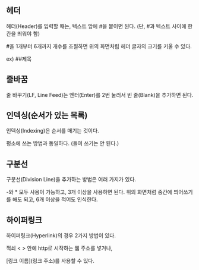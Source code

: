 ## 헤더
헤더(Header)를 입력할 때는, 텍스트 앞에 #을 붙이면 된다. 
(단, #과 텍스트 사이에 한 칸을 띄워야 함)

#을 1개부터 6개까지 개수를 조절하면 위의 화면처럼 헤더 글자의 크기를 키울 수 있다.

ex) ##제목


## 줄바꿈
줄 바꾸기(LF, Line Feed)는 엔터(Enter)를 2번 눌러서 빈 줄(Blank)을 추가하면 된다.


## 인덱싱(순서가 있는 목록)
인덱싱(Indexing)은 순서를 매기는 것이다. 

평소에 쓰는 방법과 동일하다. (들여 쓰기는 안 된다.)

## 구분선
구분선(Division Line)을 추가하는 방법은 여러 가지가 있다.

-와 * 모두 사용이 가능하고, 3개 이상을 사용하면 된다.
위의 화면처럼 중간에 띄어쓰기를 해도 되고, 6개 이상을 적어도 인식한다.

## 하이퍼링크
하이퍼링크(Hyperlink)의 경우 2가지 방법이 있다.

꺽쇠 < > 안에 http로 시작하는 웹 주소를 넣거나,

[링크 이름](링크 주소)를 사용할 수 있다.
